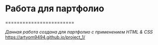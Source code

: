 # Работа для партфолио

========================

_Данная работа создана для партфолио с применением HTML & CSS_
https://artyom9494.github.io/project_1/
